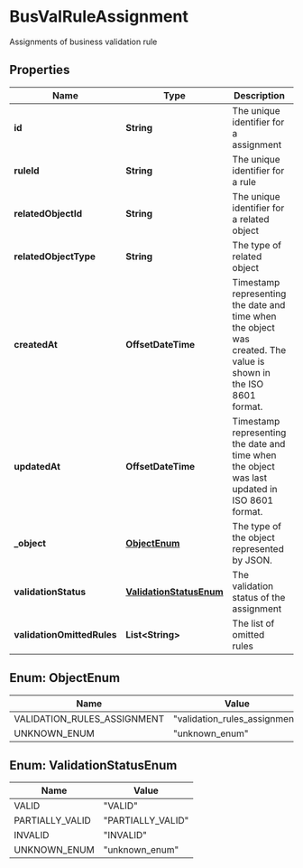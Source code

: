 

# BusValRuleAssignment

Assignments of business validation rule

## Properties

| Name | Type | Description | Notes |
|------------ | ------------- | ------------- | -------------|
|**id** | **String** | The unique identifier for a assignment |  |
|**ruleId** | **String** | The unique identifier for a rule |  |
|**relatedObjectId** | **String** | The unique identifier for a related object |  |
|**relatedObjectType** | **String** | The type of related object |  |
|**createdAt** | **OffsetDateTime** | Timestamp representing the date and time when the object was created. The value is shown in the ISO 8601 format. |  [optional] |
|**updatedAt** | **OffsetDateTime** | Timestamp representing the date and time when the object was last updated in ISO 8601 format. |  [optional] |
|**_object** | [**ObjectEnum**](#ObjectEnum) | The type of the object represented by JSON. |  |
|**validationStatus** | [**ValidationStatusEnum**](#ValidationStatusEnum) | The validation status of the assignment |  [optional] |
|**validationOmittedRules** | **List&lt;String&gt;** | The list of omitted rules |  [optional] |



## Enum: ObjectEnum

| Name | Value |
|---- | -----|
| VALIDATION_RULES_ASSIGNMENT | &quot;validation_rules_assignment&quot; |
| UNKNOWN_ENUM | &quot;unknown_enum&quot; |



## Enum: ValidationStatusEnum

| Name | Value |
|---- | -----|
| VALID | &quot;VALID&quot; |
| PARTIALLY_VALID | &quot;PARTIALLY_VALID&quot; |
| INVALID | &quot;INVALID&quot; |
| UNKNOWN_ENUM | &quot;unknown_enum&quot; |



